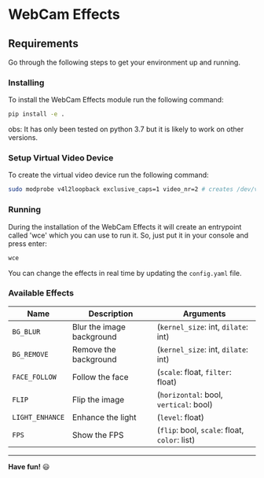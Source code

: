 # WebCam Effects


## Requirements

Go through the following steps to get your environment up and running.
### Installing

To install the WebCam Effects module run the following command:

```bash
pip install -e .
```

obs: It has only been tested on python 3.7 but it is likely to work on other versions.

### Setup Virtual Video Device

To create the virtual video device run the following command:

```bash
sudo modprobe v4l2loopback exclusive_caps=1 video_nr=2 # creates /dev/video2
```

### Running

During the installation of the WebCam Effects it will create an entrypoint called 'wce' which you can use to run it. So, just put it in your console and press enter:

```bash
wce
```

You can change the effects in real time by updating the `config.yaml` file.

### Available Effects

| Name | Description | Arguments |
| ------ | ----------- | ---------- |
| `BG_BLUR` | Blur the image background | (`kernel_size`: int, `dilate`: int) |
| `BG_REMOVE` | Remove the background | (`kernel_size`: int,  `dilate`: int) |
| `FACE_FOLLOW` | Follow the face | (`scale`: float,  `filter`: float) |
| `FLIP` | Flip the image | (`horizontal`: bool, `vertical`: bool) |
| `LIGHT_ENHANCE` | Enhance the light | (`level`: float) |
| `FPS` | Show the FPS | (`flip`: bool, `scale`: float, `color`: list) |

___
**Have fun!** :smiley: